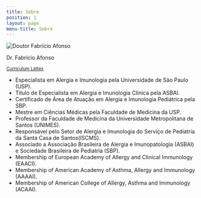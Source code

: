 ```yaml
---
title: Sobre
position: 1
layout: page
menu-title: Sobre
---
```


<aside class="page-content wrapper">
    <div class="card" data-grid="center spacing">
        <div data-cell="">
            <img src="{{ site.baseurl }}/img/perfil-fabricio-afonso.jpg" alt="Doutor Fabrício Afonso">
        </div>
        <div data-cell="">
            <p>Dr. Fabrício Afonso</p>
            <p><small><a href="http://lattes.cnpq.br/4378025558634350" target="_blank">Curriculum Lattes</a></small></p>
        </div>
    </div>
</aside>

- Especialista em Alergia e Imunologia pela Universidade de São Paulo (USP).
- Título de Especialista em Alergia e Imunologia Clínica pela ASBAI.
- Certificado de Área de Atuação em Alergia e Imunologia Pediátrica pela SBP.
- Mestre em Ciências Médicas pela Faculdade de Medicina da USP.
- Professor da Faculdade de Medicina da Universidade Metropolitana de Santos (UNIMES).
- Responsável pelo Setor de Alergia e Imunologia do Serviço de Pediatria da Santa Casa de Santos(ISCMS).
- Associado a Associação Brasileira de Alergia e Imunopatologia (ASBAI) e Sociedade Brasileira de Pediatria (SBP).
- Membership of European Academy of Allergy and Clinical Immunology (EAACI).
- Membership of American Academy of Asthma, Allergy and Immunology (AAAAI).
- Membership of American College of Allergy, Asthma and Immunology (ACAAI).
